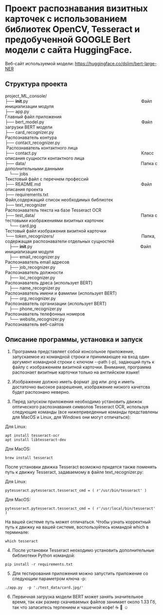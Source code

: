 # Проект распознавания визитных карточек с использованием библиотек OpenCV, Tesseract и предобученной GOOGLE Bert модели с сайта HuggingFace.
Веб-сайт используемой модели: https://huggingface.co/dslim/bert-large-NER

## Структура проекта
project_ML_console/ </br>
├── __init__.py  &emsp;&emsp;&emsp;&emsp;&emsp;&emsp;&emsp;&emsp;&emsp;&emsp;&emsp;&emsp;&emsp;&emsp;&emsp;&emsp;&emsp;&emsp;&emsp;&emsp;&emsp;&emsp;&emsp;&emsp;&emsp;&emsp;                             Файл инициализации модуля </br>
├── app.py &emsp;&emsp;&emsp;&emsp;&emsp;&emsp;&emsp;&emsp;&emsp;&emsp;&emsp;&emsp;&emsp;&emsp;&emsp;&emsp;&emsp;&emsp;&emsp;&emsp;&emsp;&emsp;&emsp;&emsp;&emsp;&ensp;&nbsp;                          Главный файл приложения </br>
├── bert_model.py &emsp;&emsp;&emsp;&emsp;&emsp;&emsp;&emsp;&emsp;&emsp;&emsp;&emsp;&emsp;&emsp;&emsp;&emsp;&emsp;&emsp;&emsp;&emsp;&emsp;&emsp;&emsp;&nbsp;                           Файл загрузки BERT модели </br>
├── card_recognizer.py &emsp;&emsp;&emsp;&emsp;&emsp;&emsp;&emsp;&emsp;&emsp;&emsp;&emsp;&emsp;&emsp;&emsp;&emsp;&emsp;&emsp;&emsp;&emsp;&emsp; Распознаватель контура </br>
├── contact_recognizer.py &emsp;&emsp;&emsp;&emsp;&emsp;&emsp;&emsp;&emsp;&emsp;&emsp;&emsp;&emsp;&emsp;&emsp;&emsp;&emsp;&emsp;&emsp;&ensp;&nbsp;Распознаватель контактного лица</br>
├── contact.py  &emsp;&emsp;&emsp;&emsp;&emsp;&emsp;&emsp;&emsp;&emsp;&emsp;&emsp;&emsp;&emsp;&emsp;&emsp;&emsp;&emsp;&emsp;&emsp;&emsp;&emsp;&emsp;&emsp;&emsp;                                          Класс описания сущности контактного лица</br>
├── data/   &emsp;&emsp;&emsp;&emsp;&emsp;&emsp;&emsp;&emsp;&emsp;&emsp;&emsp;&emsp;&emsp;&emsp;&emsp;&emsp;&emsp;&emsp;&emsp;&emsp;&emsp;&emsp;&emsp;&emsp;&emsp;&emsp;&ensp;                                               Папка с дополнительными данными</br>
&emsp;└── jobs  &emsp;&emsp;&emsp;&emsp;&emsp;&emsp;&emsp;&emsp;&emsp;&emsp;&emsp;&emsp;&emsp;&emsp;&emsp;&emsp;&emsp;&emsp;&emsp;&emsp;&emsp;&emsp;&emsp;&emsp;&emsp;&emsp;                                  Текстовый файл с перечнем профессий</br>
├── README.md     &emsp;&emsp;&emsp;&emsp;&emsp;&emsp;&emsp;&emsp;&emsp;&emsp;&emsp;&emsp;&emsp;&emsp;&emsp;&emsp;&emsp;&emsp;&emsp;&emsp;&emsp;&emsp;&emsp;                                         Файл описания проекта </br>
├── requirements.txt  &emsp;&emsp;&emsp;&emsp;&emsp;&emsp;&emsp;&emsp;&emsp;&emsp;&emsp;&emsp;&emsp;&emsp;&emsp;&emsp;&emsp;&emsp;&emsp;&emsp;&emsp;&nbsp;                                     Файл,содержащий список необходимых библиотек </br>
├── text_recognizer &emsp;&emsp;&emsp;&emsp;&emsp;&emsp;&emsp;&emsp;&emsp;&emsp;&emsp;&emsp;&emsp;&emsp;&emsp;&emsp;&emsp;&emsp;&emsp;&emsp;&emsp;&ensp;            Распознаватель текста на базе Tesseract OCR</br>
├── test_data/   &emsp;&emsp;&emsp;&emsp;&emsp;&emsp;&emsp;&emsp;&emsp;&emsp;&emsp;&emsp;&emsp;&emsp;&emsp;&emsp;&emsp;&emsp;&emsp;&emsp;&emsp;&emsp;&emsp;&emsp;&nbsp;                                                      Папка с тестовыми изображениями визитных карточек </br>
&emsp;└── card.jpg &emsp;&emsp;&emsp;&emsp;&emsp;&emsp;&emsp;&emsp;&emsp;&emsp;&emsp;&emsp;&emsp;&emsp;&emsp;&emsp;&emsp;&emsp;&emsp;&emsp;&emsp;&emsp;&emsp;&emsp;                                         Тестовый файл изображения визитной карточки </br>
└── token_recognizers/ &emsp;&emsp;&emsp;&emsp;&emsp;&emsp;&emsp;&emsp;&emsp;&emsp;&emsp;&emsp;&emsp;&emsp;&emsp;&emsp;&emsp;&emsp;&emsp;&emsp;                                   Папка, содержащая распознаватели отдельных сущностей </br>
&emsp;├── __init__.py  &emsp;&emsp;&emsp;&emsp;&emsp;&emsp;&emsp;&emsp;&emsp;&emsp;&emsp;&emsp;&emsp;&emsp;&emsp;&emsp;&emsp;&emsp;&emsp;&emsp;&emsp;&emsp;&emsp;&emsp;&ensp;&nbsp;                                         Файл инициализации модуля </br>
&emsp;├── email_recognizer.py  &emsp;&emsp;&emsp;&emsp;&emsp;&emsp;&emsp;&emsp;&emsp;&emsp;&emsp;&emsp;&emsp;&emsp;&emsp;&emsp;&emsp;&emsp;&ensp;              Распознаватель email адресов </br>
&emsp;├── job_recognizer.py &emsp;&emsp;&emsp;&emsp;&emsp;&emsp;&emsp;&emsp;&emsp;&emsp;&emsp;&emsp;&emsp;&emsp;&emsp;&emsp;&emsp;&emsp;&emsp;&ensp;                                 Распознаватель должности </br>
&emsp;├── loc_recognizer.py &emsp;&emsp;&emsp;&emsp;&emsp;&emsp;&emsp;&emsp;&emsp;&emsp;&emsp;&emsp;&emsp;&emsp;&emsp;&emsp;&emsp;&emsp;&emsp;&ensp;                     Распознаватель дреса (использует BERT) </br>
&emsp;├── name_recognizer.py &emsp;&emsp;&emsp;&emsp;&emsp;&emsp;&emsp;&emsp;&emsp;&emsp;&emsp;&emsp;&emsp;&emsp;&emsp;&emsp;&emsp;&emsp;&nbsp;                    Распознаватель имени и фамилии (использует BERT) </br>
&emsp;├── org_recognizer.py &emsp;&emsp;&emsp;&emsp;&emsp;&emsp;&emsp;&emsp;&emsp;&emsp;&emsp;&emsp;&emsp;&emsp;&emsp;&emsp;&emsp;&emsp;&emsp;&nbsp;                         Распознаватель организации (использует BERT) </br>
&emsp;├── phone_recognizer.py &emsp;&emsp;&emsp;&emsp;&emsp;&emsp;&emsp;&emsp;&emsp;&emsp;&emsp;&emsp;&emsp;&emsp;&emsp;&emsp;&emsp;&emsp;                        Распознаватель телефонных номеров </br>
&emsp;└── website_recognizer.py &emsp;&emsp;&emsp;&emsp;&emsp;&emsp;&emsp;&emsp;&emsp;&emsp;&emsp;&emsp;&emsp;&emsp;&emsp;&emsp;&emsp;&nbsp;                                 Распознаватель веб-сайтов </br>

## Описание программы, установка и запуск
1. Программа представляет собой консольное приложение, запускаемое из командной строки и принимающее на вход один аргумент командной строки с ключом --path (-p), задающий путь к файлу с изображением визитной карточки. Внимание, программа распознает визитные карточки только на английском языке!

2. Изображение должно иметь формат .jpg или .png и иметь достаточно высокое разрешение, изображение низкого качетсва будет распознано неверно. 

3. Перед запуском приложения необходимо установить движок оптического распознавания символов Tesseract OCR, используя следующие команды (все нижеприведенные команды представлены для MacOS и Linux, для Windows они могут отличаться):

Для Linux:
```
apt install tesseract-ocr
apt install libtesseract-dev
```
Для MacOS:
```
brew install tesseract
```

После установки движка Tesseract возможно придется также поменять путь к движку Tesseract, задаваемому в файле text_recognizer.py:

Для Linux:
```
pytesseract.pytesseract.tesseract_cmd = ( r'/usr/bin/tesseract' )
```

Для MacOS:
```
pytesseract.pytesseract.tesseract_cmd = ( r'/usr/local/bin/tesseract' )
```

На вашей системе путь может отличаться. Чтобы узнать корректный путь к движку на вашей системе, воспользуйтесь командой which в терминале:
```
which tesseract
```
4. После установки Tesseract неоходимо установить дополнительные библиотеки Python командой: 
```
pip install -r requirements.txt
```

5. Для тестирования приложения можно запустить приложение со следующим параметром ключа -p:
```
./app.py  -p './test_data/card.jpg/'
```
6. Первичная загрузка модели BERT может занять значительное время, так как размер скачиваемых файлов занимает около 1.33 Гб, так что запаситесь терпением и чашечкой кофе! ☕️ 🍪 ☺️
